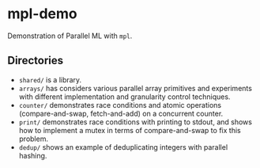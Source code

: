 # mpl-demo
Demonstration of Parallel ML with `mpl`.

## Directories
- `shared/` is a library.
- `arrays/` has considers various parallel array primitives and experiments
with different implementation and granularity control techniques.
- `counter/` demonstrates race conditions and atomic operations
(compare-and-swap, fetch-and-add) on a concurrent counter.
- `print/` demonstrates race conditions with printing to stdout, and shows how
to implement a mutex in terms of compare-and-swap to fix this problem.
- `dedup/` shows an example of deduplicating integers with parallel hashing.
